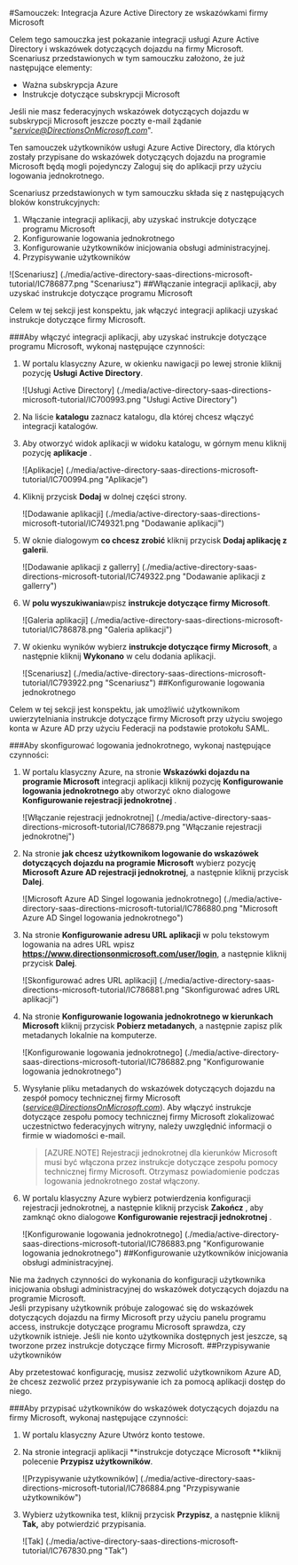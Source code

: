 <properties 
    pageTitle="Samouczek: Integracja Azure Active Directory ze wskazówkami Microsoft | Microsoft Azure" 
    description="Dowiedz się, jak włączyć logowania jednokrotnego, automatycznego inicjowania obsługi administracyjnej i innych elementów za pomocą wskazówek dotyczących dojazdu na programie Microsoft z usługą Azure Active Directory!" 
    services="active-directory" 
    authors="jeevansd"  
    documentationCenter="na" 
    manager="femila"/>
<tags 
    ms.service="active-directory" 
    ms.devlang="na" 
    ms.topic="article" 
    ms.tgt_pltfrm="na" 
    ms.workload="identity" 
    ms.date="09/29/2016" 
    ms.author="jeedes" />

#<a name="tutorial-azure-active-directory-integration-with-directions-on-microsoft"></a>Samouczek: Integracja Azure Active Directory ze wskazówkami firmy Microsoft

Celem tego samouczka jest pokazanie integracji usługi Azure Active Directory i wskazówek dotyczących dojazdu na firmy Microsoft.  
Scenariusz przedstawionych w tym samouczku założono, że już następujące elementy:

-   Ważna subskrypcja Azure
-   Instrukcje dotyczące subskrypcji Microsoft

Jeśli nie masz federacyjnych wskazówek dotyczących dojazdu w subskrypcji Microsoft jeszcze poczty e-mail żądanie "*service@DirectionsOnMicrosoft.com*".

Ten samouczek użytkowników usługi Azure Active Directory, dla których zostały przypisane do wskazówek dotyczących dojazdu na programie Microsoft będą mogli pojedynczy Zaloguj się do aplikacji przy użyciu logowania jednokrotnego.

Scenariusz przedstawionych w tym samouczku składa się z następujących bloków konstrukcyjnych:

1.  Włączanie integracji aplikacji, aby uzyskać instrukcje dotyczące programu Microsoft
2.  Konfigurowanie logowania jednokrotnego
3.  Konfigurowanie użytkowników inicjowania obsługi administracyjnej.
4.  Przypisywanie użytkowników

![Scenariusz] (./media/active-directory-saas-directions-microsoft-tutorial/IC786877.png "Scenariusz")
##<a name="enabling-the-application-integration-for-directions-on-microsoft"></a>Włączanie integracji aplikacji, aby uzyskać instrukcje dotyczące programu Microsoft

Celem w tej sekcji jest konspektu, jak włączyć integracji aplikacji uzyskać instrukcje dotyczące firmy Microsoft.

###<a name="to-enable-the-application-integration-for-directions-on-microsoft-perform-the-following-steps"></a>Aby włączyć integracji aplikacji, aby uzyskać instrukcje dotyczące programu Microsoft, wykonaj następujące czynności:

1.  W portalu klasyczny Azure, w okienku nawigacji po lewej stronie kliknij pozycję **Usługi Active Directory**.

    ![Usługi Active Directory] (./media/active-directory-saas-directions-microsoft-tutorial/IC700993.png "Usługi Active Directory")

2.  Na liście **katalogu** zaznacz katalogu, dla której chcesz włączyć integracji katalogów.

3.  Aby otworzyć widok aplikacji w widoku katalogu, w górnym menu kliknij pozycję **aplikacje** .

    ![Aplikacje] (./media/active-directory-saas-directions-microsoft-tutorial/IC700994.png "Aplikacje")

4.  Kliknij przycisk **Dodaj** w dolnej części strony.

    ![Dodawanie aplikacji] (./media/active-directory-saas-directions-microsoft-tutorial/IC749321.png "Dodawanie aplikacji")

5.  W oknie dialogowym **co chcesz zrobić** kliknij przycisk **Dodaj aplikację z galerii**.

    ![Dodawanie aplikacji z gallerry] (./media/active-directory-saas-directions-microsoft-tutorial/IC749322.png "Dodawanie aplikacji z gallerry")

6.  W **polu wyszukiwania**wpisz **instrukcje dotyczące firmy Microsoft**.

    ![Galeria aplikacji] (./media/active-directory-saas-directions-microsoft-tutorial/IC786878.png "Galeria aplikacji")

7.  W okienku wyników wybierz **instrukcje dotyczące firmy Microsoft**, a następnie kliknij **Wykonano** w celu dodania aplikacji.

    ![Scenariusz] (./media/active-directory-saas-directions-microsoft-tutorial/IC793922.png "Scenariusz")
##<a name="configuring-single-sign-on"></a>Konfigurowanie logowania jednokrotnego

Celem w tej sekcji jest konspektu, jak umożliwić użytkownikom uwierzytelniania instrukcje dotyczące firmy Microsoft przy użyciu swojego konta w Azure AD przy użyciu Federacji na podstawie protokołu SAML.

###<a name="to-configure-single-sign-on-perform-the-following-steps"></a>Aby skonfigurować logowania jednokrotnego, wykonaj następujące czynności:

1.  W portalu klasyczny Azure, na stronie **Wskazówki dojazdu na programie Microsoft** integracji aplikacji kliknij pozycję **Konfigurowanie logowania jednokrotnego** aby otworzyć okno dialogowe **Konfigurowanie rejestracji jednokrotnej** .

    ![Włączanie rejestracji jednokrotnej] (./media/active-directory-saas-directions-microsoft-tutorial/IC786879.png "Włączanie rejestracji jednokrotnej")

2.  Na stronie **jak chcesz użytkownikom logowanie do wskazówek dotyczących dojazdu na programie Microsoft** wybierz pozycję **Microsoft Azure AD rejestracji jednokrotnej**, a następnie kliknij przycisk **Dalej**.

    ![Microsoft Azure AD Singel logowania jednokrotnego] (./media/active-directory-saas-directions-microsoft-tutorial/IC786880.png "Microsoft Azure AD Singel logowania jednokrotnego")

3.  Na stronie **Konfigurowanie adresu URL aplikacji** w polu tekstowym logowania na adres URL wpisz **https://www.directionsonmicrosoft.com/user/login**, a następnie kliknij przycisk **Dalej**.

    ![Skonfigurować adres URL aplikacji] (./media/active-directory-saas-directions-microsoft-tutorial/IC786881.png "Skonfigurować adres URL aplikacji")

4.  Na stronie **Konfigurowanie logowania jednokrotnego w kierunkach Microsoft** kliknij przycisk **Pobierz metadanych**, a następnie zapisz plik metadanych lokalnie na komputerze.

    ![Konfigurowanie logowania jednokrotnego] (./media/active-directory-saas-directions-microsoft-tutorial/IC786882.png "Konfigurowanie logowania jednokrotnego")

5.  Wysyłanie pliku metadanych do wskazówek dotyczących dojazdu na zespół pomocy technicznej firmy Microsoft (*service@DirectionsOnMicrosoft.com*). Aby włączyć instrukcje dotyczące zespołu pomocy technicznej firmy Microsoft zlokalizować uczestnictwo federacyjnych witryny, należy uwzględnić informacji o firmie w wiadomości e-mail.

    >[AZURE.NOTE] Rejestracji jednokrotnej dla kierunków Microsoft musi być włączona przez instrukcje dotyczące zespołu pomocy technicznej firmy Microsoft.
Otrzymasz powiadomienie podczas logowania jednokrotnego został włączony.

6.  W portalu klasyczny Azure wybierz potwierdzenia konfiguracji rejestracji jednokrotnej, a następnie kliknij przycisk **Zakończ** , aby zamknąć okno dialogowe **Konfigurowanie rejestracji jednokrotnej** .

    ![Konfigurowanie logowania jednokrotnego] (./media/active-directory-saas-directions-microsoft-tutorial/IC786883.png "Konfigurowanie logowania jednokrotnego")
##<a name="configuring-user-provisioning"></a>Konfigurowanie użytkowników inicjowania obsługi administracyjnej.

Nie ma żadnych czynności do wykonania do konfiguracji użytkownika inicjowania obsługi administracyjnej do wskazówek dotyczących dojazdu na programie Microsoft.  
Jeśli przypisany użytkownik próbuje zalogować się do wskazówek dotyczących dojazdu na firmy Microsoft przy użyciu panelu programu access, instrukcje dotyczące programu Microsoft sprawdza, czy użytkownik istnieje. Jeśli nie konto użytkownika dostępnych jest jeszcze, są tworzone przez instrukcje dotyczące firmy Microsoft.
##<a name="assigning-users"></a>Przypisywanie użytkowników

Aby przetestować konfigurację, musisz zezwolić użytkownikom Azure AD, że chcesz zezwolić przez przypisywanie ich za pomocą aplikacji dostęp do niego.

###<a name="to-assign-users-to-directions-on-microsoft-perform-the-following-steps"></a>Aby przypisać użytkowników do wskazówek dotyczących dojazdu na firmy Microsoft, wykonaj następujące czynności:

1.  W portalu klasyczny Azure Utwórz konto testowe.

2.  Na stronie integracji aplikacji **instrukcje dotyczące Microsoft **kliknij polecenie **Przypisz użytkowników**.

    ![Przypisywanie użytkowników] (./media/active-directory-saas-directions-microsoft-tutorial/IC786884.png "Przypisywanie użytkowników")

3.  Wybierz użytkownika test, kliknij przycisk **Przypisz**, a następnie kliknij **Tak,** aby potwierdzić przypisania.

    ![Tak] (./media/active-directory-saas-directions-microsoft-tutorial/IC767830.png "Tak")
